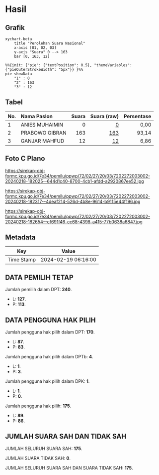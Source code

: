 # Hasil

## Grafik

```mermaid
xychart-beta
    title "Perolehan Suara Nasional"
    x-axis [01, 02, 03]
    y-axis "Suara" 0 --> 163
    bar [0, 163, 12]
```

```mermaid
%%{init: {"pie": {"textPosition": 0.5}, "themeVariables": {"pieOuterStrokeWidth": "5px"}} }%%
pie showData
    "1" : 0
    "2" : 163
    "3" : 12
```

## Tabel

| No. | Nama Paslon    | Suara | Suara (raw) | Persentase |
|:--- |:-------------- | -----:| -----------:| ----------:|
| 1   | ANIES MUHAIMIN | 0     | [0][p-1]    | 0,00       |
| 2   | PRABOWO GIBRAN | 163   | [163][p-2]  | 93,14      |
| 3   | GANJAR MAHFUD  | 12    | [12][p-3]   | 6,86       |


[p-1]: https://github.com/gigit-pemilu/pemilu-2024/blob/main/pilpres/hitung-suara/sub/72-sulawesi-tengah/sub/02-poso/sub/27-pamona-utara/sub/2003-sangira/sub/002-tps/sub/paslon-1.txt
[p-2]: https://github.com/gigit-pemilu/pemilu-2024/blob/main/pilpres/hitung-suara/sub/72-sulawesi-tengah/sub/02-poso/sub/27-pamona-utara/sub/2003-sangira/sub/002-tps/sub/paslon-2.txt
[p-3]: https://github.com/gigit-pemilu/pemilu-2024/blob/main/pilpres/hitung-suara/sub/72-sulawesi-tengah/sub/02-poso/sub/27-pamona-utara/sub/2003-sangira/sub/002-tps/sub/paslon-3.txt

## Foto C Plano

https://sirekap-obj-formc.kpu.go.id/7e34/pemilu/ppwp/72/02/27/20/03/7202272003002-20240218-182025--644d1c40-8700-4cb1-afdd-a2920867ee52.jpg

https://sirekap-obj-formc.kpu.go.id/7e34/pemilu/ppwp/72/02/27/20/03/7202272003002-20240218-182317--4deaf214-526d-4b8e-9614-b9115e44f196.jpg

https://sirekap-obj-formc.kpu.go.id/7e34/pemilu/ppwp/72/02/27/20/03/7202272003002-20240218-182654--cf691f46-cc68-4398-a415-77b0638a6847.jpg


## Metadata

| Key        | Value               |
| ---------- | ------------------- |
| Time Stamp | 2024-02-19 06:16:00 |


## DATA PEMILIH TETAP

Jumlah pemilih dalam DPT: **240**.
 * L: **127**.
 * P: **113**.

## DATA PENGGUNA HAK PILIH

Jumlah pengguna hak pilih dalam DPT: **170**.
 * L: **87**.
 * P: **83**.

Jumlah pengguna hak pilih dalam DPTb: **4**.
 * L: **1**.
 * P: **3**.

Jumlah pengguna hak pilih dalam DPK: **1**.
 * L: **1**.
 * P: **0**.

Jumlah pengguna hak pilih: **175**.
 * L: **89**.
 * P: **86**.

## JUMLAH SUARA SAH DAN TIDAK SAH

JUMLAH SELURUH SUARA SAH: **175**.

JUMLAH SUARA TIDAK SAH: **0**.

JUMLAH SELURUH SUARA SAH DAN SUARA TIDAK SAH: **175**.


